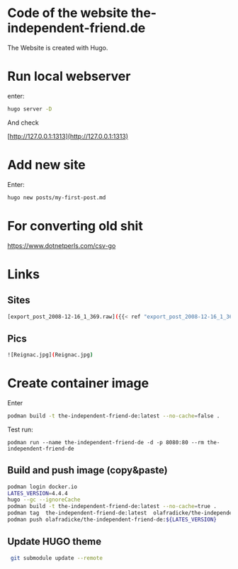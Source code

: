 Code of the website the-independent-friend.de
=============================================

The Website is created with Hugo.

# Run local webserver #

enter:

```bash
hugo server -D
```
And check

[http://127.0.0.1:1313](http://127.0.0.1:1313)

# Add new site #

Enter:

```bash
hugo new posts/my-first-post.md
```

# For converting old shit #

https://www.dotnetperls.com/csv-go

# Links #

## Sites ##

```bash
[export_post_2008-12-16_1_369.raw]({{< ref "export_post_2008-12-16_1_369.raw" "amp" >}})
```

## Pics ##

```bash
![Reignac.jpg](Reignac.jpg)
```


# Create container image

Enter

```bash
podman build -t the-independent-friend-de:latest --no-cache=false .
```

Test run:

```
podman run --name the-independent-friend-de -d -p 8080:80 --rm the-independent-friend-de
```


Build and push image (copy&paste)
---------------------------------

```bash
podman login docker.io
LATES_VERSION=4.4.4
hugo --gc --ignoreCache
podman build -t the-independent-friend-de:latest --no-cache=true .
podman tag  the-independent-friend-de:latest  olafradicke/the-independent-friend-de:${LATES_VERSION}
podman push olafradicke/the-independent-friend-de:${LATES_VERSION}
```

Update HUGO theme
-----------------

```bash
 git submodule update --remote
 ```